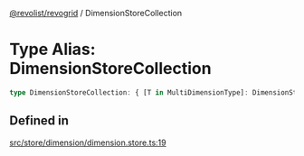[@revolist/revogrid](README.md) / DimensionStoreCollection

# Type Alias: DimensionStoreCollection

```ts
type DimensionStoreCollection: { [T in MultiDimensionType]: DimensionStore };
```

## Defined in

[src/store/dimension/dimension.store.ts:19](https://github.com/revolist/revogrid/blob/c3fbdc69076950cb371c4e48faf1a5d5a21237f4/src/store/dimension/dimension.store.ts#L19)
